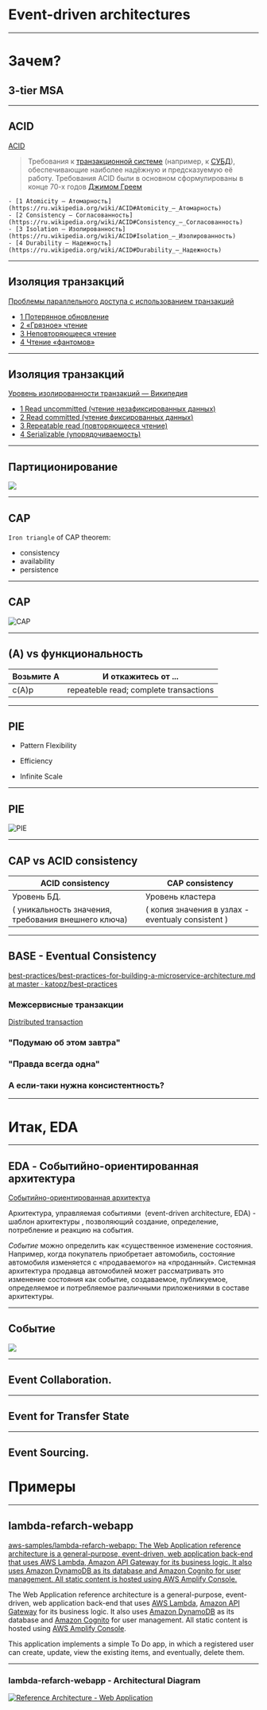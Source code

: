 # Event-driven architectures

---
# Зачем?

## 3-tier MSA

---
## ACID

[ACID](https://ru.wikipedia.org/wiki/ACID)

> Требования к [транзакционной системе](https://ru.wikipedia.org/wiki/%D0%A2%D1%80%D0%B0%D0%BD%D0%B7%D0%B0%D0%BA%D1%86%D0%B8%D0%BE%D0%BD%D0%BD%D0%B0%D1%8F_%D1%81%D0%B8%D1%81%D1%82%D0%B5%D0%BC%D0%B0 "Транзакционная система") (например, к [СУБД](https://ru.wikipedia.org/wiki/%D0%A1%D0%A3%D0%91%D0%94 "СУБД")), обеспечивающие наиболее надёжную и предсказуемую её работу. Требования ACID были в основном сформулированы в конце 70-х годов [Джимом Греем](https://ru.wikipedia.org/wiki/%D0%94%D0%B6%D0%B8%D0%BC_%D0%93%D1%80%D0%B5%D0%B9 "Джим Грей")

    - [1 Atomicity — Атомарность](https://ru.wikipedia.org/wiki/ACID#Atomicity_—_Атомарность)
    - [2 Consistency — Согласованность](https://ru.wikipedia.org/wiki/ACID#Consistency_—_Согласованность)
    - [3 Isolation — Изолированность](https://ru.wikipedia.org/wiki/ACID#Isolation_—_Изолированность)
    - [4 Durability — Надежность](https://ru.wikipedia.org/wiki/ACID#Durability_—_Надежность)

---
## Изоляция транзакций

[Проблемы параллельного доступа с использованием транзакций](https://ru.wikipedia.org/wiki/%D0%A3%D1%80%D0%BE%D0%B2%D0%B5%D0%BD%D1%8C_%D0%B8%D0%B7%D0%BE%D0%BB%D0%B8%D1%80%D0%BE%D0%B2%D0%B0%D0%BD%D0%BD%D0%BE%D1%81%D1%82%D0%B8_%D1%82%D1%80%D0%B0%D0%BD%D0%B7%D0%B0%D0%BA%D1%86%D0%B8%D0%B9#Проблемы_параллельного_доступа_с_использованием_транзакций)

- [1 Потерянное обновление](https://ru.wikipedia.org/wiki/%D0%A3%D1%80%D0%BE%D0%B2%D0%B5%D0%BD%D1%8C_%D0%B8%D0%B7%D0%BE%D0%BB%D0%B8%D1%80%D0%BE%D0%B2%D0%B0%D0%BD%D0%BD%D0%BE%D1%81%D1%82%D0%B8_%D1%82%D1%80%D0%B0%D0%BD%D0%B7%D0%B0%D0%BA%D1%86%D0%B8%D0%B9#Потерянное_обновление)
- [2 «Грязное» чтение](https://ru.wikipedia.org/wiki/%D0%A3%D1%80%D0%BE%D0%B2%D0%B5%D0%BD%D1%8C_%D0%B8%D0%B7%D0%BE%D0%BB%D0%B8%D1%80%D0%BE%D0%B2%D0%B0%D0%BD%D0%BD%D0%BE%D1%81%D1%82%D0%B8_%D1%82%D1%80%D0%B0%D0%BD%D0%B7%D0%B0%D0%BA%D1%86%D0%B8%D0%B9#«Грязное»_чтение)
- [3 Неповторяющееся чтение](https://ru.wikipedia.org/wiki/%D0%A3%D1%80%D0%BE%D0%B2%D0%B5%D0%BD%D1%8C_%D0%B8%D0%B7%D0%BE%D0%BB%D0%B8%D1%80%D0%BE%D0%B2%D0%B0%D0%BD%D0%BD%D0%BE%D1%81%D1%82%D0%B8_%D1%82%D1%80%D0%B0%D0%BD%D0%B7%D0%B0%D0%BA%D1%86%D0%B8%D0%B9#Неповторяющееся_чтение)
- [4 Чтение «фантомов»](https://ru.wikipedia.org/wiki/%D0%A3%D1%80%D0%BE%D0%B2%D0%B5%D0%BD%D1%8C_%D0%B8%D0%B7%D0%BE%D0%BB%D0%B8%D1%80%D0%BE%D0%B2%D0%B0%D0%BD%D0%BD%D0%BE%D1%81%D1%82%D0%B8_%D1%82%D1%80%D0%B0%D0%BD%D0%B7%D0%B0%D0%BA%D1%86%D0%B8%D0%B9#Чтение_«фантомов»)

---
## Изоляция транзакций

[Уровень изолированности транзакций — Википедия](https://ru.wikipedia.org/wiki/%D0%A3%D1%80%D0%BE%D0%B2%D0%B5%D0%BD%D1%8C_%D0%B8%D0%B7%D0%BE%D0%BB%D0%B8%D1%80%D0%BE%D0%B2%D0%B0%D0%BD%D0%BD%D0%BE%D1%81%D1%82%D0%B8_%D1%82%D1%80%D0%B0%D0%BD%D0%B7%D0%B0%D0%BA%D1%86%D0%B8%D0%B9)

- [1 Read uncommitted (чтение незафиксированных данных)](https://ru.wikipedia.org/wiki/%D0%A3%D1%80%D0%BE%D0%B2%D0%B5%D0%BD%D1%8C_%D0%B8%D0%B7%D0%BE%D0%BB%D0%B8%D1%80%D0%BE%D0%B2%D0%B0%D0%BD%D0%BD%D0%BE%D1%81%D1%82%D0%B8_%D1%82%D1%80%D0%B0%D0%BD%D0%B7%D0%B0%D0%BA%D1%86%D0%B8%D0%B9#Read_uncommitted_(чтение_незафиксированных_данных))
- [2 Read committed (чтение фиксированных данных)](https://ru.wikipedia.org/wiki/%D0%A3%D1%80%D0%BE%D0%B2%D0%B5%D0%BD%D1%8C_%D0%B8%D0%B7%D0%BE%D0%BB%D0%B8%D1%80%D0%BE%D0%B2%D0%B0%D0%BD%D0%BD%D0%BE%D1%81%D1%82%D0%B8_%D1%82%D1%80%D0%B0%D0%BD%D0%B7%D0%B0%D0%BA%D1%86%D0%B8%D0%B9#Read_committed_(чтение_фиксированных_данных))
- [3 Repeatable read (повторяющееся чтение)](https://ru.wikipedia.org/wiki/%D0%A3%D1%80%D0%BE%D0%B2%D0%B5%D0%BD%D1%8C_%D0%B8%D0%B7%D0%BE%D0%BB%D0%B8%D1%80%D0%BE%D0%B2%D0%B0%D0%BD%D0%BD%D0%BE%D1%81%D1%82%D0%B8_%D1%82%D1%80%D0%B0%D0%BD%D0%B7%D0%B0%D0%BA%D1%86%D0%B8%D0%B9#Repeatable_read_(повторяющееся_чтение))
- [4 Serializable (упорядочиваемость)](https://ru.wikipedia.org/wiki/%D0%A3%D1%80%D0%BE%D0%B2%D0%B5%D0%BD%D1%8C_%D0%B8%D0%B7%D0%BE%D0%BB%D0%B8%D1%80%D0%BE%D0%B2%D0%B0%D0%BD%D0%BD%D0%BE%D1%81%D1%82%D0%B8_%D1%82%D1%80%D0%B0%D0%BD%D0%B7%D0%B0%D0%BA%D1%86%D0%B8%D0%B9#Serializable_(упорядочиваемость))

---
## Партиционирование

![](https://www.voltactivedata.com/wp-content/uploads/2017/02/cap-blog.jpg)

---
## CAP

`Iron triangle` of CAP theorem:

- consistency
- availability
- persistence

---
## CAP
![CAP](https://camo.githubusercontent.com/9ada962191fd954f77807669f350921fc69f6f8196af10af6812934b2ce77894/68747470733a2f2f6c68362e676f6f676c6575736572636f6e74656e742e636f6d2f2d424e5f383648544e6d4c452f54577248323775676e54492f41414141414141414151552f716f4f42337631573243772f73313630302f4341502e706e67)

---
## (A) vs функциональность

| Возьмите A | И откажитесь от ... |
|---|---|
| c(A)p | repeateble read; complete transactions |

---
## PIE

- Pattern Flexibility
    
- Efficiency
    
- Infinite Scale

---
## PIE
![PIE](https://camo.githubusercontent.com/1726e48fee17c0513a7cd88a88ff735927459396e02ee804f639de00bf74add1/68747470733a2f2f7062732e7477696d672e636f6d2f6d656469612f447746536f7675576b4149686e6b582e6a70673a6c61726765)


---
## CAP vs ACID consistency

| ACID consistency | CAP consistency |
|---|---|
|Уровень БД.  | Уровень кластера |
| ( уникальность значения, требования внешнего ключа) | ( копия значения в узлах - eventualy consistent ) | 


---
## BASE - Eventual Consistency

[best-practices/best-practices-for-building-a-microservice-architecture.md at master · katopz/best-practices](https://github.com/katopz/best-practices/blob/master/best-practices-for-building-a-microservice-architecture.md)

### Межсервисные транзакции

[Distributed transaction](https://en.wikipedia.org/wiki/Distributed_transaction)

### "Подумаю об этом завтра"

### "Правда всегда одна"

### А если-таки нужна консистентность?


---
# Итак, EDA

---
## EDA - Событийно-ориентированная архитектура 

[Событийно-ориентированная архитектуа](https://ru.wikipedia.org/wiki/%D0%A1%D0%BE%D0%B1%D1%8B%D1%82%D0%B8%D0%B9%D0%BD%D0%BE-%D0%BE%D1%80%D0%B8%D0%B5%D0%BD%D1%82%D0%B8%D1%80%D0%BE%D0%B2%D0%B0%D0%BD%D0%BD%D0%B0%D1%8F_%D0%B0%D1%80%D1%85%D0%B8%D1%82%D0%B5%D0%BA%D1%82%D1%83%D1%80%D0%B0)

Архитектура, управляемая событиями  (event-driven architecture, EDA) - шаблон архитектуры , позволяющий создание, определение, потребление и реакцию на события.

_Событие_ можно определить как «существенное изменение состояния. Например, когда покупатель приобретает автомобиль, состояние автомобиля изменяется с «продаваемого» на «проданный». Системная архитектура продавца автомобилей может рассматривать это изменение состояния как событие, создаваемое, публикуемое, определяемое и потребляемое различными приложениями в составе архитектуры.


---
## Событие

![](https://ic.pics.livejournal.com/legart/14901733/565645/565645_original.jpg)

---
## Event Collaboration. 

---
## Event for Transfer State

---
## Event Sourcing.

# Примеры

---
## lambda-refarch-webapp

[aws-samples/lambda-refarch-webapp: The Web Application reference architecture is a general-purpose, event-driven, web application back-end that uses AWS Lambda, Amazon API Gateway for its business logic. It also uses Amazon DynamoDB as its database and Amazon Cognito for user management. All static content is hosted using AWS Amplify Console.](https://github.com/aws-samples/lambda-refarch-webapp)

The Web Application reference architecture is a general-purpose, event-driven, web application back-end that uses [AWS Lambda](https://aws.amazon.com/lambda), [Amazon API Gateway](https://aws.amazon.com/apigateway) for its business logic. It also uses [Amazon DynamoDB](https://aws.amazon.com/dynamodb) as its database and [Amazon Cognito](https://aws.amazon.com/cognito) for user management. All static content is hosted using [AWS Amplify Console](https://aws.amazon.com/amplify/console).

This application implements a simple To Do app, in which a registered user can create, update, view the existing items, and eventually, delete them.

---
###  lambda-refarch-webapp - Architectural Diagram

[![Reference Architecture - Web Application](https://github.com/aws-samples/lambda-refarch-webapp/raw/master/img/serverless-refarch-webapp.png)](https://github.com/aws-samples/lambda-refarch-webapp/blob/master/img/serverless-refarch-webapp.png)
